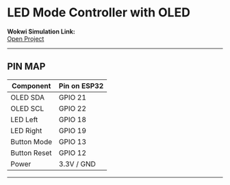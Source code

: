 # LED Mode Controller with OLED

**Wokwi Simulation Link:**  
[Open Project](https://wokwi.com/projects/445728441175956481)

---

## PIN MAP

| Component    | Pin on ESP32 |
| ------------ | ------------ |
| OLED SDA     | GPIO 21      |
| OLED SCL     | GPIO 22      |
| LED Left     | GPIO 18      |
| LED Right    | GPIO 19      |
| Button Mode  | GPIO 13      |
| Button Reset | GPIO 12      |
| Power        | 3.3V / GND   |

---

